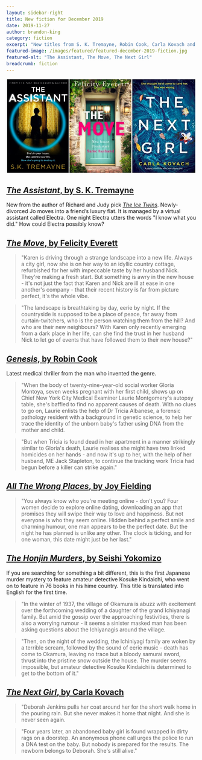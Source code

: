 ```yaml
---
layout: sidebar-right
title: New fiction for December 2019
date: 2019-11-27
author: brandon-king
category: fiction
excerpt: "New titles from S. K. Tremayne, Robin Cook, Carla Kovach and more."
featured-image: /images/featured/featured-december-2019-fiction.jpg
featured-alt: "The Assistant, The Move, The Next Girl"
breadcrumb: fiction
---
```


![The Assistant, The Move, The Next Girl](/images/featured/featured-december-2019-fiction.jpg)

## [<cite>The Assistant</cite>, by S. K. Tremayne](https://suffolk.spydus.co.uk/cgi-bin/spydus.exe/ENQ/OPAC/BIBENQ?BRN=2583961)

New from the author of Richard and Judy pick [<cite>The Ice Twins</cite>](https://suffolk.spydus.co.uk/cgi-bin/spydus.exe/ENQ/OPAC/BIBENQ?BRN=2011808). Newly-divorced Jo moves into a friend’s luxury flat. It is managed by a virtual assistant called Electra. One night Electra utters the words "I know what you did." How could Electra possibly know?

## [<cite>The Move</cite>, by Felicity Everett](https://suffolk.spydus.co.uk/cgi-bin/spydus.exe/ENQ/OPAC/BIBENQ?BRN=2656399)

> "Karen is driving through a strange landscape into a new life. Always a city girl, now she is on her way to an idyllic country cottage, refurbished for her with impeccable taste by her husband Nick. They're making a fresh start. But something is awry in the new house - it's not just the fact that Karen and Nick are ill at ease in one another's company - that their recent history is far from picture perfect, it's the whole vibe.

> "The landscape is breathtaking by day, eerie by night. If the countryside is supposed to be a place of peace, far away from curtain-twitchers, who is the person watching them from the hill? And who are their new neighbours? With Karen only recently emerging from a dark place in her life, can she find the trust in her husband Nick to let go of events that have followed them to their new house?"

## [<cite>Genesis</cite>, by Robin Cook](https://suffolk.spydus.co.uk/cgi-bin/spydus.exe/ENQ/OPAC/BIBENQ?BRN=2655457)

Latest medical thriller from the man who invented the genre.

> "When the body of twenty-nine-year-old social worker Gloria Montoya, seven weeks pregnant with her first child, shows up on Chief New York City Medical Examiner Laurie Montgomery's autopsy table, she's baffled to find no apparent causes of death. With no clues to go on, Laurie enlists the help of Dr Tricia Albanese, a forensic pathology resident with a background in genetic science, to help her trace the identity of the unborn baby's father using DNA from the mother and child.

> "But when Tricia is found dead in her apartment in a manner strikingly similar to Gloria's death, Laurie realises she might have two linked homicides on her hands - and now it's up to her, with the help of her husband, ME Jack Stapleton, to continue the tracking work Tricia had begun before a killer can strike again."

## [<cite>All The Wrong Places</cite>, by Joy Fielding](https://suffolk.spydus.co.uk/cgi-bin/spydus.exe/ENQ/OPAC/BIBENQ?BRN=2655476)

> "You always know who you're meeting online - don't you? Four women decide to explore online dating, downloading an app that promises they will swipe their way to love and happiness. But not everyone is who they seem online. Hidden behind a perfect smile and charming humour, one man appears to be the perfect date. But the night he has planned is unlike any other. The clock is ticking, and for one woman, this date might just be her last."

## [<cite>The Honjin Murders</cite>, by Seishi Yokomizo](https://suffolk.spydus.co.uk/cgi-bin/spydus.exe/ENQ/OPAC/BIBENQ?BRN=2668640)

If you are searching for something a bit different, this is the first Japanese murder mystery to feature amateur detective Kosuke Kindaichi, who went on to feature in 76 books in his hime country. This title is translated into English for the first time.

> "In the winter of 1937, the village of Okamura is abuzz with excitement over the forthcoming wedding of a daughter of the grand Ichiyanagi family. But amid the gossip over the approaching festivities, there is also a worrying rumour - it seems a sinister masked man has been asking questions about the Ichiyanagis around the village.

> "Then, on the night of the wedding, the Ichiniyagi family are woken by a terrible scream, followed by the sound of eerie music - death has come to Okamura, leaving no trace but a bloody samurai sword, thrust into the pristine snow outside the house. The murder seems impossible, but amateur detective Kosuke Kindaichi is determined to get to the bottom of it."

## [<cite>The Next Girl</cite>, by Carla Kovach](https://suffolk.spydus.co.uk/cgi-bin/spydus.exe/ENQ/OPAC/BIBENQ?BRN=2653379)

> "Deborah Jenkins pulls her coat around her for the short walk home in the pouring rain. But she never makes it home that night. And she is never seen again.

> "Four years later, an abandoned baby girl is found wrapped in dirty rags on a doorstep. An anonymous phone call urges the police to run a DNA test on the baby. But nobody is prepared for the results. The newborn belongs to Deborah. She's still alive."
